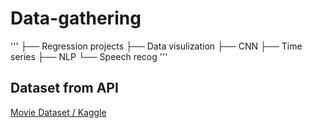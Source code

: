 # Data-gathering
'''
├── Regression projects
├── Data visulization 
├── CNN
├── Time series
├── NLP
└── Speech recog
'''
## Dataset from API  

[Movie Dataset / Kaggle](https://www.kaggle.com/karanmehra/movies)
